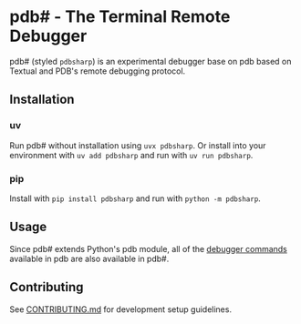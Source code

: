 # pdb# - The Terminal Remote Debugger

pdb# (styled `pdbsharp`) is an experimental debugger base on pdb based on Textual and PDB's remote debugging protocol.

## Installation

### uv

Run pdb# without installation using `uvx pdbsharp`. Or install into your environment with `uv add pdbsharp` and run with `uv run pdbsharp`.

### pip

Install with `pip install pdbsharp` and run with `python -m pdbsharp`.

## Usage

Since pdb# extends Python's pdb module, all of the [debugger commands](https://docs.python.org/3/library/pdb.html#debugger-commands) available in pdb are also available in pdb#.

## Contributing

See [CONTRIBUTING.md](CONTRIBUTING.md) for development setup guidelines.
